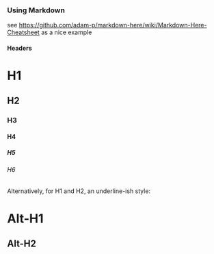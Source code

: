 ### Using Markdown
see https://github.com/adam-p/markdown-here/wiki/Markdown-Here-Cheatsheet as a nice example

#### Headers

# H1
## H2
### H3
#### H4
##### H5
###### H6

Alternatively, for H1 and H2, an underline-ish style:

Alt-H1
======

Alt-H2
------
